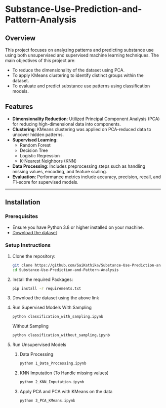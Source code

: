 # Substance-Use-Prediction-and-Pattern-Analysis

## Overview

This project focuses on analyzing patterns and predicting substance use using both unsupervised and supervised machine learning techniques. The main objectives of this project are:
- To reduce the dimensionality of the dataset using PCA.
- To apply KMeans clustering to identify distinct groups within the dataset.
- To evaluate and predict substance use patterns using classification models.

## Features
- **Dimensionality Reduction**: Utilized Principal Component Analysis (PCA) for reducing high-dimensional data into components.
- **Clustering**: KMeans clustering was applied on PCA-reduced data to uncover hidden patterns.
- **Supervised Learning**:
  - Random Forest
  - Decision Tree
  - Logistic Regression
  - K-Nearest Neighbors (KNN)
- **Data Processing**: Includes preprocessing steps such as handling missing values, encoding, and feature scaling.
- **Evaluation**: Performance metrics include accuracy, precision, recall, and F1-score for supervised models.

---

## Installation

### Prerequisites
- Ensure you have Python 3.8 or higher installed on your machine.<br/>
- [Download the dataset](https://www.samhsa.gov/data/data-we-collect/nsduh/datafiles?year=2017&data_collection=1137)

### Setup Instructions
1. Clone the repository:
   ```bash
   git clone https://github.com/SaiKathika/Substance-Use-Prediction-and-Pattern-Analysis.git
   cd Substance-Use-Prediction-and-Pattern-Analysis

2. Install the required Packages:
   ```bash
   pip install -r requirements.txt

3. Download the dataset using the above link

4. Run Supervised Models
   With Sampling
   ```bash
   python classification_with_sampling.ipynb
   ```
   Without Sampling
   ```bash
   python classification_without_sampling.ipynb
   ```

5. Run Unsupervised Models
   1. Data Processing
      ```bash
      python 1_Data_Processing.ipynb
      ```
   2. KNN Imputation (To Handle missing values)
      ```bash
      python 2_KNN_Imputation.ipynb
      ```
   3. Apply PCA and PCA with KMeans on the data
      ```bash
      python 3_PCA_KMeans.ipynb

           
